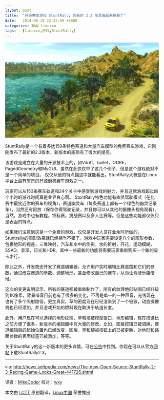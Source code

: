 ```yaml
---
layout: post
title:	"开源赛车游戏 StuntRally 的新的 2.3 版本看起来棒极了"
date:	2014-05-19 22:34:59 +0800 
categories:	新闻 linuxcn 
tags:	[linuxcn,游戏,StuntRally]
---
```



![](/Asserts/Images/album/201405/19/223502bgawg684nminihbz.jpg)


StuntRally是一个有着多达150条特色赛道和大量汽车模型的免费赛车游戏，它刚刚发布了最新的2.3版本，新版本的画质有了很大的提高。


该游戏是建立在大量的开源技术上的，如Vdrift，bullet，OGRE，PagedGeometry和MyGUI，虽然在此仅仅举了这几个例子，但是这个游戏绝对不是一个简单的项目。 仅仅从他的特点描述中就能看出，StuntRally大概是在Linux平台上最有前景的开源街机赛车游戏之一。


玩家可以从153条赛车轨道和24个关卡中感受到游戏的魅力，并且这款游戏超过四个小时的游戏时间真是业界良心啊。 StuntRally特色功能有幽灵驾驶模式（在比赛中最接近你的赛车的视角），赛道幽灵车（每条赛道上都有一个绿色的幽灵记录车），当然还有回放（保存你得驾驶记录，并且你可以从其他的摄像头视角观看）。当然，游戏中也有教程，锦标赛，挑战赛以及多人比赛等。但是这些功能都仅仅只是表面的特点。


如果我们注意到这是一个免费的游戏，仅仅是开发人员在业余时所做的，Stuntrally的图形效果就已经相当不错了。游戏中玩家需要设定八个的图形参数，包裹地形的视差，三维映射，汽车和水中的倒影，水的折射，开花，运动模糊，SSAO，景深，日光和HDR。其中一些最新的功能将需要玩家重新购买一个新的显卡才行。


除此之外，开发商还开发了赛道编辑器，允许用户实时编辑比赛道路和它们的参数，通过改变赛道的参数、调整地形，甚至修改自己的赛车，从而让驾驶乐趣倍增。


这次的变更说明显示，所有的赛道都被重新制作了，所有的纹理地形贴图已经升级到1K像素，背景噪音目前也有了很多的变化，不再是单一的一种声音，光线现在也有了多个照射路径，更加真实，草的密度现在已经渲染到了一个极致，动态摄像机也已经添加，并且游戏开始的燃料现在取决于轨道长度。


此外，用户现在可以选择的地形纹理、草和植被模型窗口，地形编辑，现在按键比之前方便了很多，新版本的编辑器中有大量的修改，比如，图层按钮已被调换，赛道编辑器的起始位置也已经改变，图层，草和植被按钮上的已被更新，对地形和路面参数的表面标签已被添加，等等。


关于StuntRally的这一新版本的更多详情，可在[公告](https://code.google.com/p/vdrift-ogre/wiki/VersionHistory)中找到。你现在可以从官方[网站](http://sourceforge.net/projects/stuntrally/files/)下载StuntRally2.3。




---


via: <http://news.softpedia.com/news/The-new-Open-Source-StuntRally-2-3-Racing-Game-Looks-Great-441726.shtml>


译者：[MikeCoder](https://github.com/MikeCoder) 校对：[wxy](https://github.com/wxy)


本文由 [LCTT](https://github.com/LCTT/TranslateProject) 原创翻译，[Linux中国](http://linux.cn/) 荣誉推出
